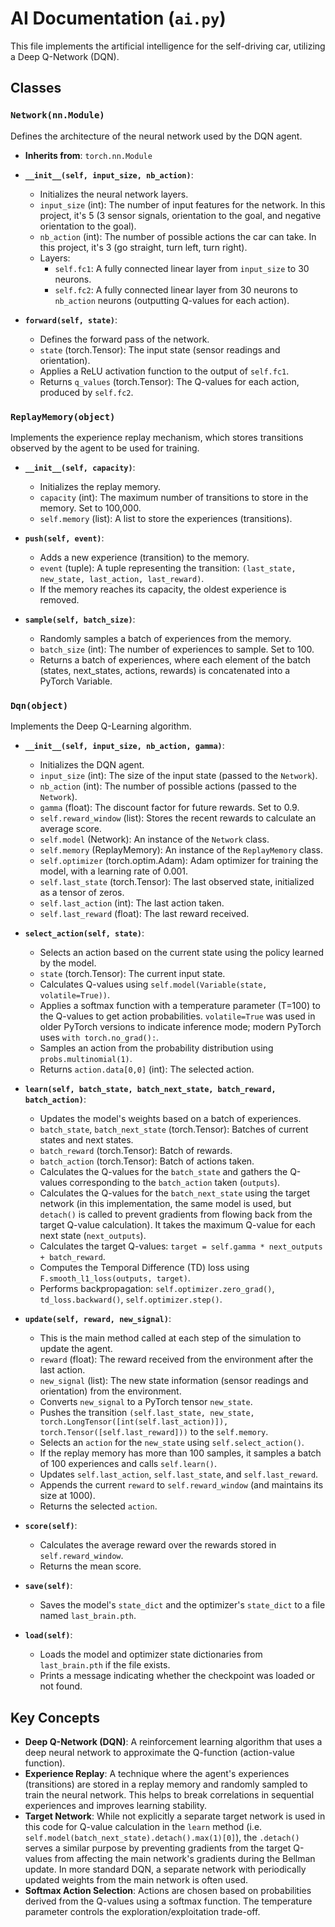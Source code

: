 # AI Documentation (`ai.py`)

This file implements the artificial intelligence for the self-driving car, utilizing a Deep Q-Network (DQN).

## Classes

### `Network(nn.Module)`

Defines the architecture of the neural network used by the DQN agent.

-   **Inherits from**: `torch.nn.Module`

-   **`__init__(self, input_size, nb_action)`**:
    -   Initializes the neural network layers.
    -   `input_size` (int): The number of input features for the network. In this project, it's 5 (3 sensor signals, orientation to the goal, and negative orientation to the goal).
    -   `nb_action` (int): The number of possible actions the car can take. In this project, it's 3 (go straight, turn left, turn right).
    -   Layers:
        -   `self.fc1`: A fully connected linear layer from `input_size` to 30 neurons.
        -   `self.fc2`: A fully connected linear layer from 30 neurons to `nb_action` neurons (outputting Q-values for each action).

-   **`forward(self, state)`**:
    -   Defines the forward pass of the network.
    -   `state` (torch.Tensor): The input state (sensor readings and orientation).
    -   Applies a ReLU activation function to the output of `self.fc1`.
    -   Returns `q_values` (torch.Tensor): The Q-values for each action, produced by `self.fc2`.

### `ReplayMemory(object)`

Implements the experience replay mechanism, which stores transitions observed by the agent to be used for training.

-   **`__init__(self, capacity)`**:
    -   Initializes the replay memory.
    -   `capacity` (int): The maximum number of transitions to store in the memory. Set to 100,000.
    -   `self.memory` (list): A list to store the experiences (transitions).

-   **`push(self, event)`**:
    -   Adds a new experience (transition) to the memory.
    -   `event` (tuple): A tuple representing the transition: `(last_state, new_state, last_action, last_reward)`.
    -   If the memory reaches its capacity, the oldest experience is removed.

-   **`sample(self, batch_size)`**:
    -   Randomly samples a batch of experiences from the memory.
    -   `batch_size` (int): The number of experiences to sample. Set to 100.
    -   Returns a batch of experiences, where each element of the batch (states, next_states, actions, rewards) is concatenated into a PyTorch Variable.

### `Dqn(object)`

Implements the Deep Q-Learning algorithm.

-   **`__init__(self, input_size, nb_action, gamma)`**:
    -   Initializes the DQN agent.
    -   `input_size` (int): The size of the input state (passed to the `Network`).
    -   `nb_action` (int): The number of possible actions (passed to the `Network`).
    -   `gamma` (float): The discount factor for future rewards. Set to 0.9.
    -   `self.reward_window` (list): Stores the recent rewards to calculate an average score.
    -   `self.model` (Network): An instance of the `Network` class.
    -   `self.memory` (ReplayMemory): An instance of the `ReplayMemory` class.
    -   `self.optimizer` (torch.optim.Adam): Adam optimizer for training the model, with a learning rate of 0.001.
    -   `self.last_state` (torch.Tensor): The last observed state, initialized as a tensor of zeros.
    -   `self.last_action` (int): The last action taken.
    -   `self.last_reward` (float): The last reward received.

-   **`select_action(self, state)`**:
    -   Selects an action based on the current state using the policy learned by the model.
    -   `state` (torch.Tensor): The current input state.
    -   Calculates Q-values using `self.model(Variable(state, volatile=True))`.
    -   Applies a softmax function with a temperature parameter (T=100) to the Q-values to get action probabilities. `volatile=True` was used in older PyTorch versions to indicate inference mode; modern PyTorch uses `with torch.no_grad():`.
    -   Samples an action from the probability distribution using `probs.multinomial(1)`.
    -   Returns `action.data[0,0]` (int): The selected action.

-   **`learn(self, batch_state, batch_next_state, batch_reward, batch_action)`**:
    -   Updates the model's weights based on a batch of experiences.
    -   `batch_state`, `batch_next_state` (torch.Tensor): Batches of current states and next states.
    -   `batch_reward` (torch.Tensor): Batch of rewards.
    -   `batch_action` (torch.Tensor): Batch of actions taken.
    -   Calculates the Q-values for the `batch_state` and gathers the Q-values corresponding to the `batch_action` taken (`outputs`).
    -   Calculates the Q-values for the `batch_next_state` using the target network (in this implementation, the same model is used, but `detach()` is called to prevent gradients from flowing back from the target Q-value calculation). It takes the maximum Q-value for each next state (`next_outputs`).
    -   Calculates the target Q-values: `target = self.gamma * next_outputs + batch_reward`.
    -   Computes the Temporal Difference (TD) loss using `F.smooth_l1_loss(outputs, target)`.
    -   Performs backpropagation: `self.optimizer.zero_grad()`, `td_loss.backward()`, `self.optimizer.step()`.

-   **`update(self, reward, new_signal)`**:
    -   This is the main method called at each step of the simulation to update the agent.
    -   `reward` (float): The reward received from the environment after the last action.
    -   `new_signal` (list): The new state information (sensor readings and orientation) from the environment.
    -   Converts `new_signal` to a PyTorch tensor `new_state`.
    -   Pushes the transition `(self.last_state, new_state, torch.LongTensor([int(self.last_action)]), torch.Tensor([self.last_reward]))` to the `self.memory`.
    -   Selects an `action` for the `new_state` using `self.select_action()`.
    -   If the replay memory has more than 100 samples, it samples a batch of 100 experiences and calls `self.learn()`.
    -   Updates `self.last_action`, `self.last_state`, and `self.last_reward`.
    -   Appends the current `reward` to `self.reward_window` (and maintains its size at 1000).
    -   Returns the selected `action`.

-   **`score(self)`**:
    -   Calculates the average reward over the rewards stored in `self.reward_window`.
    -   Returns the mean score.

-   **`save(self)`**:
    -   Saves the model's `state_dict` and the optimizer's `state_dict` to a file named `last_brain.pth`.

-   **`load(self)`**:
    -   Loads the model and optimizer state dictionaries from `last_brain.pth` if the file exists.
    -   Prints a message indicating whether the checkpoint was loaded or not found.

## Key Concepts

-   **Deep Q-Network (DQN)**: A reinforcement learning algorithm that uses a deep neural network to approximate the Q-function (action-value function).
-   **Experience Replay**: A technique where the agent's experiences (transitions) are stored in a replay memory and randomly sampled to train the neural network. This helps to break correlations in sequential experiences and improves learning stability.
-   **Target Network**: While not explicitly a separate target network is used in this code for Q-value calculation in the `learn` method (i.e. `self.model(batch_next_state).detach().max(1)[0]`), the `.detach()` serves a similar purpose by preventing gradients from the target Q-values from affecting the main network's gradients during the Bellman update. In more standard DQN, a separate network with periodically updated weights from the main network is often used.
-   **Softmax Action Selection**: Actions are chosen based on probabilities derived from the Q-values using a softmax function. The temperature parameter controls the exploration/exploitation trade-off. 
